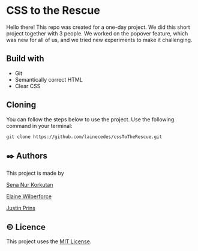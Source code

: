 # CSS to the Rescue

Hello there!
This repo was created for a one-day project. We did this short project together with 3 people. We worked on the popover feature, which was new for all of us, and we tried new experiments to make it challenging. 

## Build with

- Git
- Semantically correct HTML
- Clear CSS

## Cloning

  You can follow the steps below to use the project. Use the following command in your terminal:

<pre><code>git clone https://github.com/lainecedes/cssToTheRescue.git</code></pre>

## :black_nib: Authors

This project is made by 

[Sena Nur Korkutan](https://github.com/Sensinki)

[Elaine Wilberforce](https://github.com/lainecedes)

[Justin Prins](https://github.com/JustinPrins98)

## :copyright: Licence

This project uses the [MIT License](https://github.com/lainecedes/cssToTheRescue/blob/main/LICENCE).


